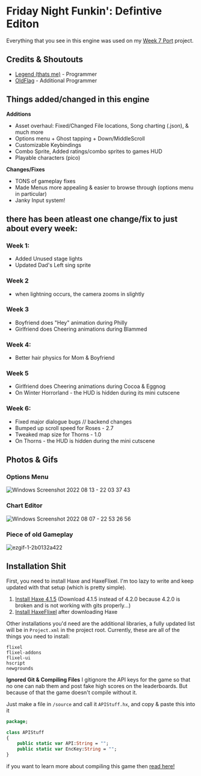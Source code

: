 # Friday Night Funkin': Defintive Editon

Everything that you see in this engine was used on my [Week 7 Port](https://github.com/LegendLOL/Funkin-Week7) project.

## Credits & Shoutouts
- [Legend (thats me)](https://twitter.com/AnimatingLegend) - Programmer
- [OldFlag](https://github.com/ItzOldFlagDEV) -  Additional Programmer

## Things added/changed in this engine
**Additions**
- Asset overhaul: Fixed/Changed File locations, Song charting (.json), & much more
- Options menu + Ghost tapping + Down/MiddleScroll
- Customizable Keybindings
- Combo Sprite, Added ratings/combo sprites to  games HUD
- Playable characters (pico)

**Changes/Fixes**
- TONS of gameplay fixes
- Made Menus more appealing & easier to browse through (options menu in particular)
- Janky Input system!

## there has been atleast one change/fix to just about every week:
### Week 1:
* Added Unused stage lights
* Updated Dad's Left sing sprite
### Week 2
* when lightning occurs, the camera zooms in slightly
### Week 3
* Boyfriend does "Hey" animation during Philly
* Girlfriend does Cheering animations during Blammed
### Week 4:
* Better hair physics for Mom & Boyfriend
### Week 5
* Girlfriend does Cheering animations during Cocoa & Eggnog
* On Winter Horrorland - the HUD is hidden during its mini cutscene
### Week 6:
* Fixed major dialogue bugs // backend changes
* Bumped up scroll speed for Roses - 2.7
* Tweaked map size for Thorns - 1.0
* On Thorns - the HUD is hidden during the mini cutscene

## Photos & Gifs
### Options Menu
![Windows Screenshot 2022 08 13 - 22 03 37 43](https://user-images.githubusercontent.com/83415030/184519479-e518c156-6b0e-4af5-a70a-32d5ff223af7.png)

### Chart Editor
![Windows Screenshot 2022 08 07 - 22 53 26 56](https://user-images.githubusercontent.com/83415030/184576058-f06ddf19-7c07-494f-8529-0739b286bead.png)

### Piece of old Gameplay
![ezgif-1-2b0132a422](https://user-images.githubusercontent.com/83415030/184709897-bea3d00e-90d3-4c37-b24b-91094343f948.gif)

## Installation Shit
First, you need to install Haxe and HaxeFlixel. I'm too lazy to write and keep updated with that setup (which is pretty simple). 
1. [Install Haxe 4.1.5](https://haxe.org/download/version/4.1.5/) (Download 4.1.5 instead of 4.2.0 because 4.2.0 is broken and is not working with gits properly...)
2. [Install HaxeFlixel](https://haxeflixel.com/documentation/install-haxeflixel/) after downloading Haxe

Other installations you'd need are the additional libraries, a fully updated list will be in `Project.xml` in the project root. Currently, these are all of the things you need to install:
```
flixel
flixel-addons
flixel-ui
hscript
newgrounds
```
**Ignored Git & Compiling Files**
I gitignore the API keys for the game so that no one can nab them and post fake high scores on the leaderboards. But because of that the game
doesn't compile without it.

Just make a file in `/source` and call it `APIStuff.hx`, and copy & paste this into it

```haxe
package;

class APIStuff
{
	public static var API:String = "";
	public static var EncKey:String = "";
}

```
if you want to learn more about compiling this game then [read here!](https://github.com/ninjamuffin99/Funkin/blob/master/README.md#compiling-game)
